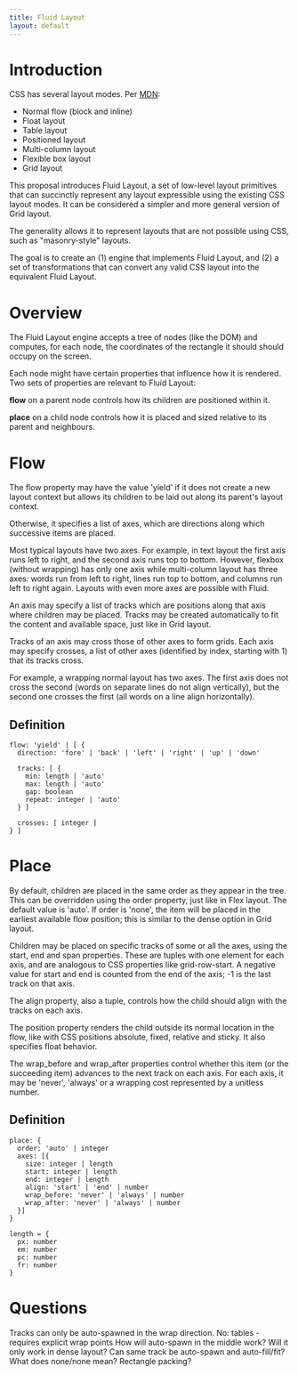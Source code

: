 ```yaml
---
title: Fluid Layout
layout: default
---
```


# Introduction

CSS has several layout modes. Per <a href='https://developer.mozilla.org/en-US/docs/Web/CSS/Layout_mode' target='_blank'>MDN</a>:

- Normal flow (block and inline)
- Float layout
- Table layout
- Positioned layout
- Multi-column layout
- Flexible box layout
- Grid layout

This proposal introduces Fluid Layout, a set of low-level layout primitives that can succinctly represent any layout expressible using the existing CSS layout modes. It can be considered a simpler and more general version of Grid layout.

The generality allows it to represent layouts that are not possible using CSS, such as "masonry-style" layouts.

The goal is to create an (1) engine that implements Fluid Layout, and (2) a set of transformations that can convert any valid CSS layout into the equivalent Fluid Layout.

# Overview

The Fluid Layout engine accepts a tree of nodes (like the DOM) and computes, for each node, the coordinates of the rectangle it should should occupy on the screen.

Each node might have certain properties that influence how it is rendered. Two sets of properties are relevant to Fluid Layout:

**flow** on a parent node controls how its children are positioned within it.

**place** on a child node controls how it is placed and sized relative to its parent and neighbours.

# Flow

The flow property may have the value 'yield' if it does not create a new layout context but allows its children to be laid out along its parent's layout context.

Otherwise, it specifies a list of axes, which are directions along which successive items are placed.

Most typical layouts have two axes. For example, in text layout the first axis runs left to right, and the second axis runs top to bottom. However, flexbox (without wrapping) has only one axis while multi-column layout has three axes: words run from left to right, lines run top to bottom, and columns run left to right again. Layouts with even more axes are possible with Fluid.

An axis may specify a list of tracks which are positions along that axis where children may be placed. Tracks may be created automatically to fit the content and available space, just like in Grid layout.

Tracks of an axis may cross those of other axes to form grids. Each axis may specify crosses, a list of other axes (identified by index, starting with 1) that its tracks cross.

For example, a wrapping normal layout has two axes. The first axis does not cross the second (words on separate lines do not align vertically), but the second one crosses the first (all words on a line align horizontally).

## Definition

```
flow: 'yield' | [ {
  direction: 'fore' | 'back' | 'left' | 'right' | 'up' | 'down'

  tracks: [ {
    min: length | 'auto'
    max: length | 'auto'
    gap: boolean
    repeat: integer | 'auto'
  } ]

  crosses: [ integer ]
} ]
```

# Place

By default, children are placed in the same order as they appear in the tree. This can be overridden using the order property, just like in Flex layout. The default value is 'auto'. If order is 'none', the item will be placed in the earliest available flow position; this is similar to the dense option in Grid layout.

Children may be placed on specific tracks of some or all the axes, using the start, end and span properties. These are tuples with one element for each axis, and are analogous to CSS properties like grid-row-start. A negative value for start and end is counted from the end of the axis; -1 is the last track on that axis.

The align property, also a tuple, controls how the child should align with the tracks on each axis.

The position property renders the child outside its normal location in the flow, like with CSS positions absolute, fixed, relative and sticky. It also specifies float behavior.

The wrap_before and wrap_after properties control whether this item (or the succeeding item) advances to the next track on each axis. For each axis, it may be 'never', 'always' or a wrapping cost represented by a unitless number.

## Definition

```
place: {
  order: 'auto' | integer
  axes: [{
    size: integer | length
    start: integer | length
    end: integer | length
    align: 'start' | 'end' | number
    wrap_before: 'never' | 'always' | number
    wrap_after: 'never' | 'always' | number
  }]
}
```

```
length = {
  px: number
  em: number
  pc: number
  fr: number
}
```

# Questions

Tracks can only be auto-spawned in the wrap direction.
No: tables - requires explicit wrap points
How will auto-spawn in the middle work? Will it only work in dense layout?
Can same track be auto-spawn and auto-fill/fit?
What does none/none mean? Rectangle packing?
